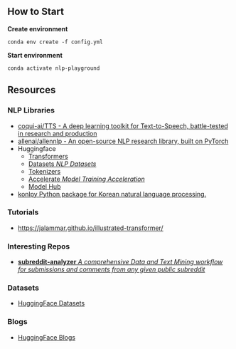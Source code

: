 ## How to Start

**Create environment**
```
conda env create -f config.yml
```

**Start environment**
```
conda activate nlp-playground
```

## Resources

### NLP Libraries
- [coqui-ai/TTS - A deep learning toolkit for Text-to-Speech, battle-tested in research and production](https://github.com/coqui-ai/TTS)
- [allenai/allennlp - An open-source NLP research library, built on PyTorch](https://github.com/allenai/allennlp)
- Huggingface
  - [Transformers](https://github.com/huggingface/transformers)
  - [Datasets _NLP Datasets_](https://github.com/huggingface/datasets)
  - [Tokenizers](https://github.com/huggingface/tokenizers)
  - [Accelerate _Model Training Acceleration_](https://github.com/huggingface/accelerate)
  - [Model Hub](https://huggingface.co/models)
- [konlpy Python package for Korean natural language processing. ](https://github.com/konlpy/konlpy)

### Tutorials
- https://jalammar.github.io/illustrated-transformer/


### Interesting Repos
- [**subreddit-analyzer** _A comprehensive Data and Text Mining workflow for submissions and comments from any given public subreddit_](https://github.com/PhantomInsights/subreddit-analyzer)

### Datasets
- [HuggingFace Datasets](https://huggingface.co/datasets)

### Blogs
- [HuggingFace Blogs](https://huggingface.co/blog)

